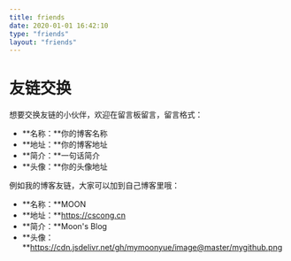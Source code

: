 ```yaml
---
title: friends
date: 2020-01-01 16:42:10
type: "friends"
layout: "friends"
---
```


# 友链交换
想要交换友链的小伙伴，欢迎在留言板留言，留言格式：
* **名称：**你的博客名称
* **地址：**你的博客地址
* **简介：**一句话简介
* **头像：**你的头像地址

例如我的博客友链，大家可以加到自己博客里哦：
* **名称：**MOON
* **地址：**https://cscong.cn
* **简介：**Moon's Blog
* **头像：**https://cdn.jsdelivr.net/gh/mymoonyue/image@master/mygithub.png